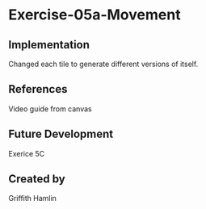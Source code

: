 # Exercise-05a-Movement


## Implementation
Changed each tile to generate different versions of itself.

## References
Video guide from canvas

## Future Development
Exerice 5C

## Created by
Griffith Hamlin
